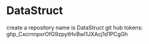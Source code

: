 # DataStruct
create a repository name is DataStruct
git hub tokens:
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
